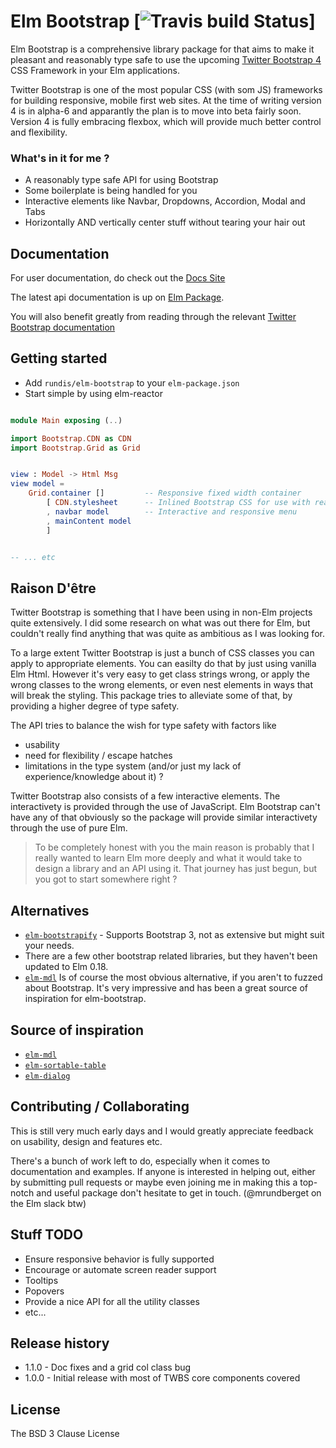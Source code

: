 # Elm Bootstrap [![Travis build Status](https://travis-ci.org/rundis/elm-bootstrap.svg?branch=master)]



Elm Bootstrap is a comprehensive library package for that aims to make it pleasant and reasonably type safe to use the upcoming [Twitter Bootstrap 4](https://v4-alpha.getbootstrap.com/) CSS Framework in your Elm applications.


Twitter Bootstrap is one of the most popular CSS (with som JS) frameworks for building responsive, mobile first web sites. At the time of writing version 4 is in alpha-6 and apparantly the plan is to move into beta fairly soon.
Version 4 is fully embracing flexbox, which will provide much better control and flexibility.


### What's in it for me ?
* A reasonably type safe API for using Bootstrap
* Some boilerplate is being handled for you
* Interactive elements like Navbar, Dropdowns, Accordion, Modal and Tabs
* Horizontally AND vertically center stuff without tearing your hair out




## Documentation
For user documentation, do check out the [Docs Site](http://elm-bootstrap.info/)

The latest api documentation is up on [Elm Package](http://package.elm-lang.org/packages/rundis/elm-bootstrap/latest).


You will also benefit greatly from reading through the relevant [Twitter Bootstrap documentation](#https://v4-alpha.getbootstrap.com/getting-started/introduction/)




## Getting started
* Add `rundis/elm-bootstrap` to your `elm-package.json`
* Start simple by using elm-reactor


```elm

module Main exposing (..)

import Bootstrap.CDN as CDN
import Bootstrap.Grid as Grid


view : Model -> Html Msg
view model =
    Grid.container []         -- Responsive fixed width container
        [ CDN.stylesheet      -- Inlined Bootstrap CSS for use with reactor
        , navbar model        -- Interactive and responsive menu
        , mainContent model
        ]


-- ... etc


```



## Raison D'être
Twitter Bootstrap is something that I have been using in non-Elm projects quite extensively. I did some research on what was out there for Elm, but couldn't really find anything that was quite as ambitious as I was looking for.

To a large extent Twitter Bootstrap is just a bunch of CSS classes you can apply to appropriate elements. You can easilty do that by just using vanilla Elm Html.
However it's very easy to get class strings wrong, or apply the wrong classes to the wrong elements, or even nest elements in ways that will break the styling.
This package tries to alleviate some of that, by providing a higher degree of type safety.

The API tries to balance the wish for type safety with factors like
- usability
- need for flexibility / escape hatches
- limitations in the type system (and/or just my lack of experience/knowledge about it) ?


Twitter Bootstrap also consists of a few interactive elements. The interactivety is provided through the use of JavaScript. Elm Bootstrap can't have any of that obviously so the package will provide similar interactivety through the use of pure Elm.



>To be completely honest with you the main reason is probably that I really wanted to learn Elm more deeply and what it would take to design a library and an API using it. That journey has just begun, but you got to start somewhere right ?



## Alternatives
- [`elm-bootstrapify`](#http://package.elm-lang.org/packages/JeremyBellows/elm-bootstrapify/latest) - Supports Bootstrap 3, not as extensive but might suit your needs.
- There are a few other bootstrap related libraries, but they haven't been updated to Elm 0.18.
- [`elm-mdl`](https://github.com/debois/elm-mdl) Is of course the most obvious alternative, if you aren't to fuzzed about Bootstrap. It's very impressive and has
been a great source of inspiration for elm-bootstrap.


## Source of inspiration
* [`elm-mdl`](https://github.com/debois/elm-mdl)
* [`elm-sortable-table`](https://github.com/evancz/elm-sortable-table)
* [`elm-dialog`](https://github.com/krisajenkins/elm-dialog)


## Contributing / Collaborating
This is still very much early days and I would greatly appreciate feedback on usability, design and features etc.

There's a bunch of work left to do, especially when it comes to documentation and examples. If anyone is interested in helping out, either by submitting pull requests or maybe even joining me in making this a top-notch and useful package don't hesitate to get in touch. (@mrundberget on the Elm slack btw)


## Stuff TODO
* Ensure responsive behavior is fully supported
* Encourage or automate screen reader support
* Tooltips
* Popovers
* Provide a nice API for all the utility classes
* etc...



## Release history
* 1.1.0 - Doc fixes and a grid col class bug
* 1.0.0 - Initial release with most of TWBS core components covered


## License
The BSD 3 Clause License
